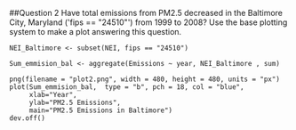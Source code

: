 ##Question 2
Have total emissions from PM2.5 decreased in the Baltimore City, Maryland ('fips == "24510"') from 1999 to 2008? 
Use the base plotting system to make a plot answering this question.


````
NEI_Baltimore <- subset(NEI, fips == "24510")

Sum_emmision_bal <- aggregate(Emissions ~ year, NEI_Baltimore , sum)

png(filename = "plot2.png", width = 480, height = 480, units = "px")
plot(Sum_emmision_bal,  type = "b", pch = 18, col = "blue",
     xlab="Year",
     ylab="PM2.5 Emissions", 
     main="PM2.5 Emissions in Baltimore")
dev.off()

````
